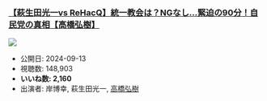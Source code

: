 ### [【萩生田光一vs ReHacQ】統一教会は？NGなし…緊迫の90分！自民党の真相【高橋弘樹】](https://www.youtube.com/watch?v=NoLfUKUfEvU)
[![](https://img.youtube.com/vi/NoLfUKUfEvU/sddefault.jpg)](https://www.youtube.com/watch?v=NoLfUKUfEvU)
-   公開日: 2024-09-13
-   視聴数: 148,903
-   **いいね数: 2,160**
-   出演者: 岸博幸, 萩生田光一, [高橋弘樹](/rehacq_fan/people/高橋弘樹 "wikilink")
